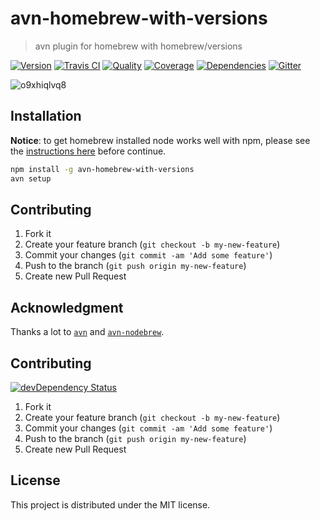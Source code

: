 # avn-homebrew-with-versions
> avn plugin for homebrew with homebrew/versions

[![Version][npm-image]][npm-url] [![Travis CI][travis-image]][travis-url] [![Quality][codeclimate-image]][codeclimate-url] [![Coverage][codeclimate-coverage-image]][codeclimate-coverage-url] [![Dependencies][gemnasium-image]][gemnasium-url] [![Gitter][gitter-image]][gitter-url]

![o9xhiqlvq8](https://cloud.githubusercontent.com/assets/922234/15626699/58340432-24fe-11e6-89c3-182dfb025415.gif)


## Installation

**Notice**: to get homebrew installed node works well with npm, please see the [instructions here][brew-npm-instructions] before continue.

```sh
npm install -g avn-homebrew-with-versions
avn setup
```


## Contributing

1. Fork it
2. Create your feature branch (`git checkout -b my-new-feature`)
3. Commit your changes (`git commit -am 'Add some feature'`)
4. Push to the branch (`git push origin my-new-feature`)
5. Create new Pull Request


## Acknowledgment

Thanks a lot to [`avn`][avn] and [`avn-nodebrew`][avn-nodebrew].



## Contributing

[![devDependency Status][david-dm-image]][david-dm-url]

1. Fork it
2. Create your feature branch (`git checkout -b my-new-feature`)
3. Commit your changes (`git commit -am 'Add some feature'`)
4. Push to the branch (`git push origin my-new-feature`)
5. Create new Pull Request


## License

This project is distributed under the MIT license.


[npm-image]: https://img.shields.io/npm/v/avn-homebrew-with-versions.svg?style=flat-square
[npm-url]: https://www.npmjs.org/package/avn-homebrew-with-versions

[travis-image]: https://img.shields.io/travis/tomchentw/avn-homebrew-with-versions.svg?style=flat-square
[travis-url]: https://travis-ci.org/tomchentw/avn-homebrew-with-versions
[codeclimate-image]: https://img.shields.io/codeclimate/github/tomchentw/avn-homebrew-with-versions.svg?style=flat-square
[codeclimate-url]: https://codeclimate.com/github/tomchentw/avn-homebrew-with-versions
[codeclimate-coverage-image]: https://img.shields.io/codeclimate/coverage/github/tomchentw/avn-homebrew-with-versions.svg?style=flat-square
[codeclimate-coverage-url]: https://codeclimate.com/github/tomchentw/avn-homebrew-with-versions
[gemnasium-image]: https://img.shields.io/gemnasium/tomchentw/avn-homebrew-with-versions.svg?style=flat-square
[gemnasium-url]: https://gemnasium.com/tomchentw/avn-homebrew-with-versions
[gitter-image]: https://badges.gitter.im/Join%20Chat.svg
[gitter-url]: https://gitter.im/tomchentw/avn-homebrew-with-versions?utm_source=badge&utm_medium=badge&utm_campaign=pr-badge&utm_content=badge
[david-dm-image]: https://img.shields.io/david/dev/tomchentw/avn-homebrew-with-versions.svg?style=flat-square
[david-dm-url]: https://david-dm.org/tomchentw/avn-homebrew-with-versions#info=devDependencies


[brew-npm-instructions]: https://gist.github.com/DanHerbert/9520689
[avn]: https://github.com/wbyoung/avn
[avn-nodebrew]: https://github.com/kuy/avn-nodebrew
